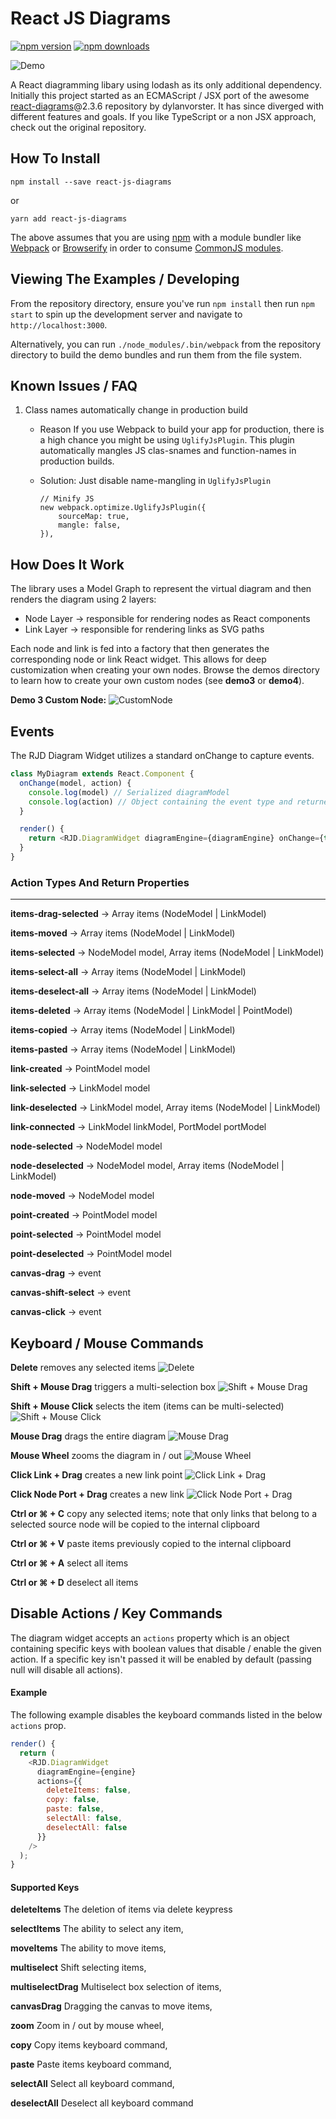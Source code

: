 # React JS Diagrams

[![npm version](https://img.shields.io/npm/v/react-js-diagrams.svg?style=flat-square)](https://www.npmjs.com/package/react-js-diagrams)
[![npm downloads](https://img.shields.io/npm/dm/react-js-diagrams.svg?style=flat-square)](https://www.npmjs.com/package/react-js-diagrams)

![Demo](./images/main.png)

A React diagramming libary using lodash as its only additional dependency. Initially this project started as an ECMAScript / JSX port of the awesome [react-diagrams](https://github.com/projectstorm/react-diagrams)@2.3.6 repository by dylanvorster. It has since diverged with different features and goals. If you like TypeScript or a non JSX approach, check out the original repository.

## How To Install

```
npm install --save react-js-diagrams
```
or
```
yarn add react-js-diagrams
```

The above assumes that you are using [npm](http://npmjs.com/) with a module bundler like [Webpack](http://webpack.github.io/) or [Browserify](http://browserify.org/) in order to consume [CommonJS modules](http://webpack.github.io/docs/commonjs.html).

## Viewing The Examples / Developing

From the repository directory, ensure you've run `npm install` then run `npm start` to spin up the development server and navigate to `http://localhost:3000`.

Alternatively, you can run `./node_modules/.bin/webpack` from the repository directory to build the demo bundles and run them from the file system.

## Known Issues / FAQ
1. Class names automatically change in production build
    - Reason
        If you use Webpack to build your app for production, there is a high chance you might be using `UglifyJsPlugin`. This plugin automatically mangles JS clas-snames and function-names in production builds.
    - Solution: Just disable name-mangling in `UglifyJsPlugin`

      ```
      // Minify JS
      new webpack.optimize.UglifyJsPlugin({
          sourceMap: true,
          mangle: false,
      }),
      ```

## How Does It Work

The library uses a Model Graph to represent the virtual diagram and then renders the diagram using
2 layers:
* Node Layer -> responsible for rendering nodes as React components
* Link Layer -> responsible for rendering links as SVG paths

Each node and link is fed into a factory that then generates the corresponding node or link React widget. This allows for deep customization when creating your own nodes. Browse the demos directory to learn how to create your own custom nodes (see __demo3__ or __demo4__).

__Demo 3 Custom Node:__
![CustomNode](./images/custom-nodes.png)

## Events

The RJD Diagram Widget utilizes a standard onChange to capture events.

```javascript
class MyDiagram extends React.Component {
  onChange(model, action) {
    console.log(model) // Serialized diagramModel
    console.log(action) // Object containing the event type and returned properties
  }

  render() {
    return <RJD.DiagramWidget diagramEngine={diagramEngine} onChange={this.onChange.bind(this)} />;
  }
}
```

### Action Types And Return Properties

---

__items-drag-selected__ -> Array items (NodeModel | LinkModel)

__items-moved__ -> Array items (NodeModel | LinkModel)

__items-selected__ -> NodeModel model, Array items (NodeModel | LinkModel)

__items-select-all__ -> Array items (NodeModel | LinkModel)

__items-deselect-all__ -> Array items (NodeModel | LinkModel)

__items-deleted__ -> Array items (NodeModel | LinkModel | PointModel)

__items-copied__ -> Array items (NodeModel | LinkModel)

__items-pasted__ -> Array items (NodeModel | LinkModel)

__link-created__ -> PointModel model

__link-selected__ -> LinkModel model

__link-deselected__ -> LinkModel model, Array items (NodeModel | LinkModel)

__link-connected__ -> LinkModel linkModel, PortModel portModel

__node-selected__ -> NodeModel model

__node-deselected__ -> NodeModel model, Array items (NodeModel | LinkModel)

__node-moved__ -> NodeModel model

__point-created__ -> PointModel model

__point-selected__ -> PointModel model

__point-deselected__ -> PointModel model

__canvas-drag__ -> event

__canvas-shift-select__ -> event

__canvas-click__ -> event

## Keyboard / Mouse Commands

__Delete__ removes any selected items
![__Delete__](./images/rjdDelete.gif)

__Shift + Mouse Drag__ triggers a multi-selection box
![Shift + Mouse Drag](./images/mouseDrag.gif)

__Shift + Mouse Click__ selects the item (items can be multi-selected)
![Shift + Mouse Click](./images/shiftClick.gif)

__Mouse Drag__ drags the entire diagram
![Mouse Drag](./images/canvasDrag.gif)

__Mouse Wheel__ zooms the diagram in / out
![Mouse Wheel](./images/mouseWheel.gif)

__Click Link + Drag__ creates a new link point
![Click Link + Drag](./images/createPoint.gif)

__Click Node Port + Drag__ creates a new link
![Click Node Port + Drag](./images/createLink.gif)

__Ctrl or ⌘ + C__ copy any selected items; note that only links that belong to a selected source node will
be copied to the internal clipboard

__Ctrl or ⌘ + V__ paste items previously copied to the internal clipboard

__Ctrl or ⌘ + A__ select all items

__Ctrl or ⌘ + D__ deselect all items

## Disable Actions / Key Commands

The diagram widget accepts an `actions` property which is an object containing specific keys with boolean values that disable / enable the given action. If a specific key isn't passed it will be enabled by default (passing null will disable all actions).

#### Example

The following example disables the keyboard commands listed in the below `actions` prop.

```javascript
render() {
  return (
    <RJD.DiagramWidget
      diagramEngine={engine}
      actions={{
        deleteItems: false,
        copy: false,
        paste: false,
        selectAll: false,
        deselectAll: false
      }}
    />
  );
}
```

#### Supported Keys


__deleteItems__ The deletion of items via delete keypress

__selectItems__ The ability to select any item,

__moveItems__ The ability to move items,

__multiselect__ Shift selecting items,

__multiselectDrag__ Multiselect box selection of items,

__canvasDrag__ Dragging the canvas to move items,

__zoom__ Zoom in / out by mouse wheel,

__copy__ Copy items keyboard command,

__paste__ Paste items keyboard command,

__selectAll__ Select all keyboard command,

__deselectAll__ Deselect all keyboard command
